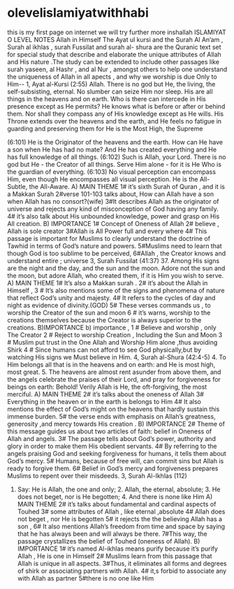 # olevelislamiyatwithhabi
this is my first page on internet we will try further more inshallah
ISLAMIYAT O LEVEL NOTES
Allah in Himself
The Ayat ul kursi and the Surah Al An’am , Surah al ikhlas , surah Fussilat and surah al- shura are the Quranic text set for special study that describe and elaborate the unique attributes of Allah and His nature .The study can be extended to include other passages like surah yaseen, al Hashr , and al Nur , amongst others to help one understand the uniqueness of Allah in all apects , and why we worship is due Only to Him--
1, Ayat al-Kursi (2:55)
Allah. There is no god but He, the living, the self-subsisting, eternal. No slumber can seize Him nor sleep. His are all things in the heavens and on earth. Who is there can intercede in His presence except as He permits? He knows what is before or after or behind them. Nor shall they compass any of His knowledge except as He wills. His Throne extends over the heavens and the earth, and He feels no fatigue in guarding and preserving them for He is the Most High, the Supreme

(6:101) He is the Originator of the heavens and the earth. How can He have a son when He has had no mate? And He has created everything and He has full knowledge of all things. (6:102) Such is Allah, your Lord. There is no god but He - the Creator of all things. Serve Him alone - for it is He Who is the guardian of everything. (6:103) No visual perception can encompass Him, even though He encompasses all visual perception. He is the All-Subtle, the All-Aware.
A) MAIN THEME
1# it’s sixth Surah of Quran , and it is a Makkan Surah
2#verse 101-103 talks about, How can Allah have a son when Allah has no consort?(wife)
3#It describes Allah as the originator of universe and rejects any kind of misconception of God having any family.
4# it’s also talk about His unbounded knowledge, power and grasp on His All creation.
B) IMPORTANCE
1# Concept of Oneness of Allah
2# believe , Allah is sole creator
3#Allah is All Power full and every where
4# This passage is important for Muslims to clearly understand the doctrine of Tawhid in terms of God’s nature and powers.
5#Muslims need to learn that though God is too sublime to be perceived,
  6#Allah , the Creator knows and understand entire ; universe
3, Surah Fussilat (41:37)
37. Among His signs are the night and the day, and the sun and the moon. Adore not the sun and the moon, but adore Allah, who created them, if it is Him you wish to serve.
A) MAIN THEME
1# It’s also a Makkan surah .
2# it’s about the Allah in Himself ,
3 # It’s also mentions some of the signs and phenomena of nature that reflect God’s unity and majesty. 
4# It refers to the cycles of day and night as evidence of divinity.(GOD)
5# These verses commands us , to worship the Creator of the sun and moon
6 # it’s warns, worship to the creations themselves because the Creator is always superior to the creations.
B)IMPORTANCE
b) importance , 1 # Believe and worship , only The Creator 2 # Reject to worship Creation , Including the Sun and Moon 3 # Muslim put trust in the One Allah and Worship Him alone ,thus avoiding Shirk 4 # Since humans can not afford to see God physically,but by watching His signs we Must believe in Him.
4, Surah al-Shura (42:4-5)
4. To Him belongs all that is in the heavens and on earth: and He is most high, most great. 5. The heavens are almost rent asunder from above them, and the angels celebrate the praises of their Lord, and pray for forgiveness for beings on earth: Behold! Verily Allah is He, the oft-forgiving, the most merciful.
A) MAIN THEME
2# it’s talks about the oneness of Allah
3# Everything in the heaven or in the earth is belongs to Him
4# It also mentions the effect of God’s might on the heavens that hardly sustain this immense burden. 
5# the verse ends with emphasis on Allah’s greatness, generosity ,and mercy towards His creation .
B) IMPORTANCE
2# Theme of this message guides us about two articles of faith: belief in Oneness of Allah and angels. 
3# The passage tells about God’s power, authority and glory in order to make them His obedient servants.
4# By referring to the angels praising God and seeking forgiveness for humans, it tells them about God’s mercy.
5# Humans, because of free will, can commit sins but Allah is ready to forgive them.
6# Belief in God’s mercy and forgiveness prepares Muslims to repent over their misdeeds. 
3, Surah Al-Ikhlas (112)
1. Say: He is Allah, the one and only; 2. Allah, the eternal, absolute; 3. He does not beget, nor is He  begotten; 4. And there is none like Him
A) MAIN THEME
2# it’s talks about fundamental and cardinal aspects of Touhed
3# some attributes of Allah , like eternal ,absolute
4# Allah does not beget , nor He is begotten
5# it rejects the the believing Allah has a son ,
6# It also mentions Allah’s freedom from time and space by saying that he has always been and will always be there. 
7#This way, the passage crystallizes the belief of Touhed (oneness of Allah).
B) IMPORTANCE
1# it’s named Al-ikhlas means purify because it’s purify Allah , He is one in Himself
2# Muslims learn from this passage that Allah is unique in all aspects.
3#Thus, it eliminates all forms and degrees of shirk or associating partners with Allah.
  4# it,s forbid to associate any with Allah as partner
5#there is no one like Him
